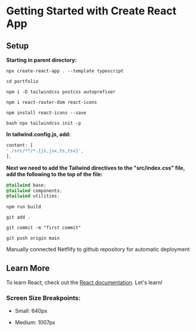 # Getting Started with Create React App

## Setup

**Starting in parent directory:**

`npx create-react-app . --template typescript`

`cd portfolio`

`npm i -D tailwindcss postcss autoprefixer`

`npm i react-router-dom react-icons`

`npm install react-icons --save`

`bash npx tailwindcss init -p`

**In tailwind.config.js, add:**

```javascript
content: [
'./src/**/*.{js,jsx,ts,tsx}',
],
```

**Next we need to add the Tailwind directives to the "src/index.css" file, add the following to the top of the file:**

```css
@tailwind base;
@tailwind components;
@tailwind utilities;
```

`npm run build`

`git add .`

`git commit -m "first commit"`

`git push origin main`

<!-- `netlify deploy` --> Manually connected Netflify to github repository for automatic deployment

## Learn More

To learn React, check out the [React documentation](https://reactjs.org/).
Let's learn!

### Screen Size Breakpoints:

- Small: 640px

- Medium: 1007px
